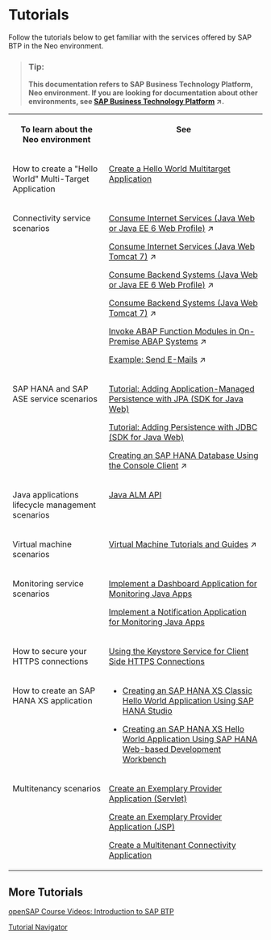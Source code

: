 <!-- loio1fb3c11b915f4da29140f8a3671fac86 -->

# Tutorials

Follow the tutorials below to get familiar with the services offered by SAP BTP in the Neo environment.

> ### Tip:  
> **This documentation refers to SAP Business Technology Platform, Neo environment. If you are looking for documentation about other environments, see [SAP Business Technology Platform](https://help.sap.com/viewer/65de2977205c403bbc107264b8eccf4b/Cloud/en-US/6a2c1ab5a31b4ed9a2ce17a5329e1dd8.html "SAP Business Technology Platform (SAP BTP) is an integrated offering comprised of four technology portfolios: database and data management, application development and integration, analytics, and intelligent technologies. The platform offers users the ability to turn data into business value, compose end-to-end business processes, and build and extend SAP applications quickly.") :arrow_upper_right:.**


<table>
<tr>
<th valign="top">

To learn about the Neo environment



</th>
<th valign="top">

See



</th>
</tr>
<tr>
<td valign="top">

How to create a "Hello World" Multi-Target Application



</td>
<td valign="top">

 [Create a Hello World Multitarget Application](../30-development-neo/create-a-hello-world-multitarget-application-4b108e8.md) 



</td>
</tr>
<tr>
<td valign="top">

Connectivity service scenarios



</td>
<td valign="top">

[Consume Internet Services (Java Web or Java EE 6 Web Profile)](https://help.sap.com/viewer/b865ed651e414196b39f8922db2122c7/Cloud/en-US/e592cf6cbb57101495d3c28507d20f1b.html "") :arrow_upper_right:

[Consume Internet Services (Java Web Tomcat 7)](https://help.sap.com/viewer/b865ed651e414196b39f8922db2122c7/Cloud/en-US/22123f544cb64372959b4a1bd8e234c4.html "") :arrow_upper_right:

[Consume Backend Systems (Java Web or Java EE 6 Web Profile)](https://help.sap.com/viewer/b865ed651e414196b39f8922db2122c7/Cloud/en-US/e76f9e75bb571014a7218bcd30a8771b.html "") :arrow_upper_right:

[Consume Backend Systems (Java Web Tomcat 7)](https://help.sap.com/viewer/b865ed651e414196b39f8922db2122c7/Cloud/en-US/474eae1b69c9434b9dce0314b8d2b6b1.html "") :arrow_upper_right:

[Invoke ABAP Function Modules in On-Premise ABAP Systems](https://help.sap.com/viewer/b865ed651e414196b39f8922db2122c7/Cloud/en-US/0a238b915b3a48adb950e5807654226c.html "") :arrow_upper_right:

[Example: Send E-Mails](https://help.sap.com/viewer/b865ed651e414196b39f8922db2122c7/Cloud/en-US/e70a574cbb57101494a781920e3c9d64.html "This example shows how you can send an e-mail from a simple Web application using an e-mail provider that is accessible on the Internet.") :arrow_upper_right:



</td>
</tr>
<tr>
<td valign="top">

SAP HANA and SAP ASE service scenarios



</td>
<td valign="top">

[Tutorial: Adding Application-Managed Persistence with JPA \(SDK for Java Web\)](../30-development-neo/tutorial-adding-application-managed-persistence-with-jpa-sdk-for-java-web-e4aeacd.md#loioe4aeacd2bb5710148ee99255136d96a5)

[Tutorial: Adding Persistence with JDBC \(SDK for Java Web\)](../30-development-neo/tutorial-adding-persistence-with-jdbc-sdk-for-java-web-e4c5285.md#loioe4c52854bb571014aeb88753d0dad158)

[Creating an SAP HANA Database Using the Console Client](https://help.sap.com/viewer/d4790b2de2f4429db6f3dff54e4d7b3a/Cloud/en-US/ee6ae2938cf54c46bd8996745dbc033c.html "Create a database in an SAP HANA tenant database system, using SAP BTP console client commands in the Neo environment.") :arrow_upper_right:



</td>
</tr>
<tr>
<td valign="top">

Java applications lifecycle management scenarios



</td>
<td valign="top">

 [Java ALM API](../30-development-neo/java-alm-api-fc944d1.md#loiofc944d19af614052898b145deb2bee59) 



</td>
</tr>
<tr>
<td valign="top">

Virtual machine scenarios



</td>
<td valign="top">

 [Virtual Machine Tutorials and Guides](https://help.sap.com/viewer/c746ff81651e4b8fb6efc11146091016/Cloud/en-US/c95cbc836ae440949604bc451bf3becf.html "To learn what the SAP Virtual Machine service has to offer in practice, check out these scenarios.") :arrow_upper_right: 



</td>
</tr>
<tr>
<td valign="top">

Monitoring service scenarios



</td>
<td valign="top">

[Implement a Dashboard Application for Monitoring Java Apps](https://developers.sap.com/tutorials/cp-monitoring-dashboard.html)

[Implement a Notification Application for Monitoring Java Apps](https://developers.sap.com/tutorials/cp-monitoring-notification.html)



</td>
</tr>
<tr>
<td valign="top">

How to secure your HTTPS connections



</td>
<td valign="top">

[Using the Keystore Service for Client Side HTTPS Connections](../60-security-neo/using-the-keystore-service-for-client-side-https-connections-38144cd.md)



</td>
</tr>
<tr>
<td valign="top">

How to create an SAP HANA XS application



</td>
<td valign="top">

-   [Creating an SAP HANA XS Classic Hello World Application Using SAP HANA Studio](../30-development-neo/creating-an-sap-hana-xs-classic-hello-world-application-using-sap-hana-studio-3762b22.md#loio3762b229a4074fc59ac6a9ee7404f8c9)

-   [Creating an SAP HANA XS Hello World Application Using SAP HANA Web-based Development Workbench](../30-development-neo/creating-an-sap-hana-xs-hello-world-application-using-sap-hana-web-based-development-work-4959458.md#loio4959458552574c77b62fe27b0eb363ef)




</td>
</tr>
<tr>
<td valign="top">

Multitenancy scenarios



</td>
<td valign="top">

[Create an Exemplary Provider Application \(Servlet\)](../30-development-neo/create-an-exemplary-provider-application-servlet-893f71c.md)

[Create an Exemplary Provider Application \(JSP\)](../30-development-neo/create-an-exemplary-provider-application-jsp-255422a.md)

[Create a Multitenant Connectivity Application](../30-development-neo/create-a-multitenant-connectivity-application-d88900b.md)



</td>
</tr>
</table>



<a name="loio1fb3c11b915f4da29140f8a3671fac86__section_tcc_25v_s3b"/>

## More Tutorials

[openSAP Course Videos: Introduction to SAP BTP](https://blogs.sap.com/2014/01/08/videos-of-opensap-course-introduction-to-sap-hana-cloud-platform/)

[Tutorial Navigator](https://developers.sap.com/tutorial-navigator.html)

